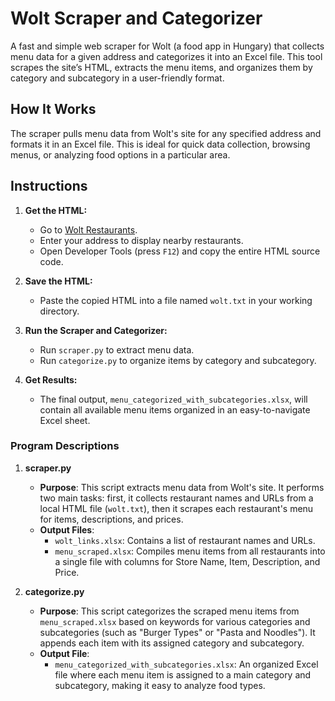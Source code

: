 # Wolt Scraper and Categorizer

A fast and simple web scraper for Wolt (a food app in Hungary) that collects menu data for a given address and categorizes it into an Excel file. This tool scrapes the site’s HTML, extracts the menu items, and organizes them by category and subcategory in a user-friendly format.

## How It Works

The scraper pulls menu data from Wolt's site for any specified address and formats it in an Excel file. This is ideal for quick data collection, browsing menus, or analyzing food options in a particular area.

## Instructions

1. **Get the HTML:**
   - Go to [Wolt Restaurants](https://wolt.com/en/discovery/restaurants?sorting=distance).
   - Enter your address to display nearby restaurants.
   - Open Developer Tools (press `F12`) and copy the entire HTML source code.

2. **Save the HTML:**
   - Paste the copied HTML into a file named `wolt.txt` in your working directory.

3. **Run the Scraper and Categorizer:**
   - Run `scraper.py` to extract menu data.
   - Run `categorize.py` to organize items by category and subcategory.

4. **Get Results:**
   - The final output, `menu_categorized_with_subcategories.xlsx`, will contain all available menu items organized in an easy-to-navigate Excel sheet.

### Program Descriptions

1. **scraper.py**
   - **Purpose**: This script extracts menu data from Wolt's site. It performs two main tasks: first, it collects restaurant names and URLs from a local HTML file (`wolt.txt`), then it scrapes each restaurant's menu for items, descriptions, and prices.
   - **Output Files**:
     - `wolt_links.xlsx`: Contains a list of restaurant names and URLs.
     - `menu_scraped.xlsx`: Compiles menu items from all restaurants into a single file with columns for Store Name, Item, Description, and Price.

2. **categorize.py**
   - **Purpose**: This script categorizes the scraped menu items from `menu_scraped.xlsx` based on keywords for various categories and subcategories (such as "Burger Types" or "Pasta and Noodles"). It appends each item with its assigned category and subcategory.
   - **Output File**:
     - `menu_categorized_with_subcategories.xlsx`: An organized Excel file where each menu item is assigned to a main category and subcategory, making it easy to analyze food types.

